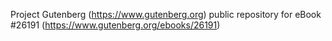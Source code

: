 Project Gutenberg (https://www.gutenberg.org) public repository for eBook #26191 (https://www.gutenberg.org/ebooks/26191)
